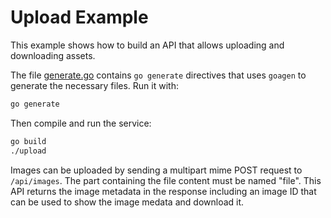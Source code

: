 # Upload Example

This example shows how to build an API that allows uploading and downloading assets.

The file [generate.go](generate.go) contains `go generate` directives that uses `goagen` to generate
the necessary files. Run it with:

```bash
go generate
```

Then compile and run the service:

```bash
go build
./upload
```

Images can be uploaded by sending a multipart mime POST request to `/api/images`. The part
containing the file content must be named "file". This API returns the image metadata in the
response including an image ID that can be used to show the image medata and download it.
